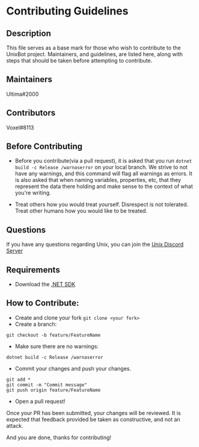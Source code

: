# Contributing Guidelines
## Description
This file serves as a base mark for those who wish to contribute to the UnixBot project. Maintainers, and guidelines, are listed here, along with steps that should be taken before attempting to contribute.
## Maintainers
Ultima#2000
## Contributors
Voxel#8113
## Before Contributing

*  Before you contribute(via a pull request), it is asked that you run `dotnet build -c Release /warnaserror` on your local branch. We strive to not have any warnings, and this command will flag all warnings as errors. It is also asked that when naming variables, properties, etc, that they represent the data there holding and make sense to the context of what you're writing.

* Treat others how you would treat yourself. Disrespect is not tolerated. Treat other humans how you would like to be treated.
## Questions
If you have any questions regarding Unix, you can join the [Unix Discord Server](http://www.ultima.one/unix)
## Requirements
* Download the [.NET SDK](https://dotnet.microsoft.com/download)

## How to Contribute:
* Create and clone your fork
`git clone <your fork>` 
* Create a branch:
```
git checkout -b feature/FeatureName
```
* Make sure there are no warnings:
```
dotnet build -c Release /warnaserror
```
* Commit your changes and push your changes.
```
git add *
git commit -m "Commit message"
git push origin feature/FeatureName
```
* Open a pull request!

Once your PR has been submitted, your changes will be reviewed. It is expected that feedback provided be taken as constructive, and not an attack.
  
And you are done, thanks for contributing!

